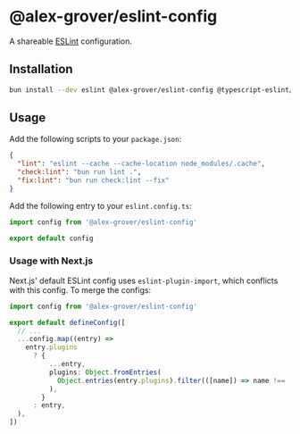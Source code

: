# @alex-grover/eslint-config

A shareable [ESLint](https://eslint.org) configuration.

## Installation

```sh
bun install --dev eslint @alex-grover/eslint-config @typescript-eslint/eslint-plugin @typescript-eslint/parser eslint-config-prettier eslint-plugin-import eslint-import-resolver-typescript eslint-plugin-unused-imports
```

## Usage

Add the following scripts to your `package.json`:

```json
{
  "lint": "eslint --cache --cache-location node_modules/.cache",
  "check:lint": "bun run lint .",
  "fix:lint": "bun run check:lint --fix"
}
```

Add the following entry to your `eslint.config.ts`:

```ts
import config from '@alex-grover/eslint-config'

export default config
```

### Usage with Next.js

Next.js' default ESLint config uses `eslint-plugin-import`, which conflicts with this config. To merge the configs:

```ts
import config from '@alex-grover/eslint-config'

export default defineConfig([
  // ...
  ...config.map((entry) =>
    entry.plugins
      ? {
          ...entry,
          plugins: Object.fromEntries(
            Object.entries(entry.plugins).filter(([name]) => name !== 'import'),
          ),
        }
      : entry,
  ),
])
```
